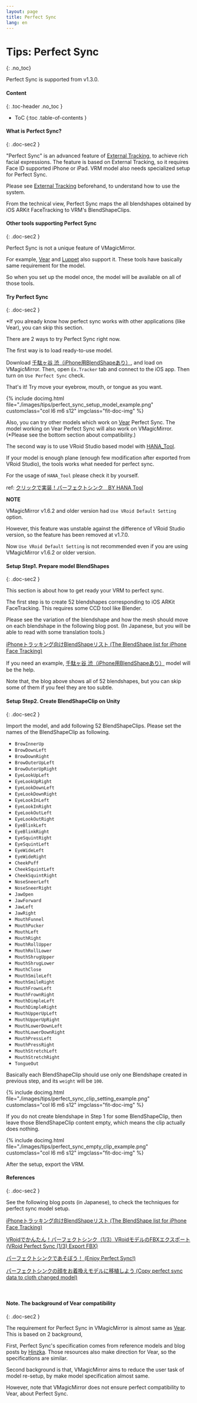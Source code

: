 ```yaml
---
layout: page
title: Perfect Sync
lang: en
---
```


# Tips: Perfect Sync
{: .no_toc}

Perfect Sync is supported from v1.3.0.

<div class="toc-area" markdown="1">

#### Content
{: .toc-header .no_toc }

* ToC
{:toc .table-of-contents }

</div>

#### What is Perfect Sync?
{: .doc-sec2 }

"Perfect Sync" is an advanced feature of [External Tracking](../../docs/external_tracker), to achieve rich facial expressions. The feature is based on External Tracking, so it requires Face ID supported iPhone or iPad. VRM model also needs specialized setup for Perfect Sync.

Please see [External Tracking](../../docs/external_tracker) beforehand, to understand how to use the system.

From the technical view, Perfect Sync maps the all blendshapes obtained by iOS ARKit FaceTracking to VRM's BlendShapeClips.


#### Other tools supporting Perfect Sync
{: .doc-sec2 }

Perfect Sync is not a unique feature of VMagicMirror.

For example, [Vear](https://apps.apple.com/jp/app/id1490697369) and [Luppet](https://luppet.appspot.com/) also support it. These tools have basically same requirement for the model. 

So when you set up the model once, the model will be available on all of those tools.


#### Try Perfect Sync
{: .doc-sec2 }

*If you already know how perfect sync works with other applications (like Vear), you can skip this section.

There are 2 ways to try Perfect Sync right now.

The first way is to load ready-to-use model.

Download [千駄ヶ谷 渋（iPhone用BlendShapeあり）](https://hub.vroid.com/characters/7307666808713466197/models/1090122510476995853), and load on VMagicMirror. Then, open `Ex.Tracker` tab and connect to the iOS app. Then turn on `Use Perfect Sync` check.

That's it! Try move your eyebrow, mouth, or tongue as you want.

<div class="row">
{% include docimg.html file="./images/tips/perfect_sync_setup_model_example.png" customclass="col l6 m6 s12" imgclass="fit-doc-img" %}
</div>

Also, you can try other models which work on [Vear](https://apps.apple.com/jp/app/id1490697369) Perfect Sync. The model working on Vear Perfect Sync will also work on VMagicMirror. (*Please see the bottom section about compatibility.)


The second way is to use VRoid Studio based model with [HANA_Tool](https://booth.pm/ja/items/2437978).

If your model is enough plane (enough few modification after exported from VRoid Studio), the tools works what needed for perfect sync.

For the usage of `HANA_Tool` please check it by yourself.

ref: [クリックで実装！パーフェクトシンク　BY HANA Tool](https://hinzka.hatenablog.com/entry/2020/10/12/014540)


<div class="note-area" markdown="1">

**NOTE** 

VMagicMirror v1.6.2 and older version had `Use VRoid Default Setting` option.

However, this feature was unstable against the difference of VRoid Studio version, so the feature has been removed at v1.7.0.

Now `Use VRoid Default Setting` is not recommended even if you are using VMagicMirror v1.6.2 or older version.

</div>


#### Setup Step1. Prepare model BlendShapes
{: .doc-sec2 }

This section is about how to get ready your VRM to perfect sync.

The first step is to create 52 blendshapes corresponding to iOS ARKit FaceTracking. This requires some CCD tool like Blender.

Please see the variation of the blendshape and how the mesh should move on each blendshape in the following blog post. (In Japanese, but you will be able to read with some translation tools.)

[iPhoneトラッキング向けBlendShapeリスト (The BlendShape list for iPhone Face Tracking)](https://hinzka.hatenablog.com/entry/2020/06/15/072929)

If you need an example, [千駄ヶ谷 渋（iPhone用BlendShapeあり）](https://hub.vroid.com/characters/7307666808713466197/models/1090122510476995853) model will be the help.

Note that, the blog above shows all of 52 blendshapes, but you can skip some of them if you feel they are too subtle.

#### Setup Step2. Create BlendShapeClip on Unity
{: .doc-sec2 }

Import the model, and add following 52 BlendShapeClips. Please set the names of the BlendShapeClip as following.

<div class="doc-ul" markdown="1">

- `BrowInnerUp`
- `BrowDownLeft`
- `BrowDownRight`
- `BrowOuterUpLeft`
- `BrowOuterUpRight`
- `EyeLookUpLeft`
- `EyeLookUpRight`
- `EyeLookDownLeft`
- `EyeLookDownRight`
- `EyeLookInLeft`
- `EyeLookInRight`
- `EyeLookOutLeft`
- `EyeLookOutRight`
- `EyeBlinkLeft`
- `EyeBlinkRight`
- `EyeSquintRight`
- `EyeSquintLeft`
- `EyeWideLeft`
- `EyeWideRight`
- `CheekPuff`
- `CheekSquintLeft`
- `CheekSquintRight`
- `NoseSneerLeft`
- `NoseSneerRight`
- `JawOpen`
- `JawForward`
- `JawLeft`
- `JawRight`
- `MouthFunnel`
- `MouthPucker`
- `MouthLeft`
- `MouthRight`
- `MouthRollUpper`
- `MouthRollLower`
- `MouthShrugUpper`
- `MouthShrugLower`
- `MouthClose`
- `MouthSmileLeft`
- `MouthSmileRight`
- `MouthFrownLeft`
- `MouthFrownRight`
- `MouthDimpleLeft`
- `MouthDimpleRight`
- `MouthUpperUpLeft`
- `MouthUpperUpRight`
- `MouthLowerDownLeft`
- `MouthLowerDownRight`
- `MouthPressLeft`
- `MouthPressRight`
- `MouthStretchLeft`
- `MouthStretchRight`
- `TongueOut`

</div>

Basically each BlendShapeClip should use only one Blendshape created in previous step, and its `weight` will be `100`.

<div class="row">
{% include docimg.html file="./images/tips/perfect_sync_clip_setting_example.png" customclass="col l6 m6 s12" imgclass="fit-doc-img" %}
</div>

If you do not create blendshape in Step 1 for some BlendShapeClip, then leave those BlendShapeClip content empty, which means the clip actually does nothing.

<div class="row">
{% include docimg.html file="./images/tips/perfect_sync_empty_clip_example.png" customclass="col l6 m6 s12" imgclass="fit-doc-img" %}
</div>

After the setup, export the VRM.


#### References
{: .doc-sec2 }

See the following blog posts (in Japanese), to check the techniques for perfect sync model setup.

[iPhoneトラッキング向けBlendShapeリスト (The BlendShape list for iPhone Face Tracking)](https://hinzka.hatenablog.com/entry/2020/06/15/072929)

[VRoidでかんたん！パーフェクトシンク（1/3）VRoidモデルのFBXエクスポート (VRoid Perfect Sync (1/3) Export FBX)](https://hinzka.hatenablog.com/entry/2020/08/15/145040)

[パーフェクトシンクであそぼう！ (Enjoy Perfect Sync!)](https://hinzka.hatenablog.com/entry/2020/08/15/145040)

[パーフェクトシンクの顔をお着換えモデルに移植しよう (Copy perfect sync data to cloth changed model)](https://hinzka.hatenablog.com/entry/2020/08/17/001851)

　

#### Note. The background of Vear compatibility
{: .doc-sec2 }

The requirement for Perfect Sync in VMagicMirror is almost same as [Vear](https://apps.apple.com/jp/app/id1490697369). This is based on 2 background,

First, Perfect Sync's specification comes from reference models and blog posts by [Hinzka](https://twitter.com/hinzka). Those resources also make direction for Vear, so the specifications are similar.

Second background is that, VMagicMirror aims to reduce the user task of model re-setup, by make model specification almost same.

However, note that VMagicMirror does not ensure perfect compatibility to Vear, about Perfect Sync.
